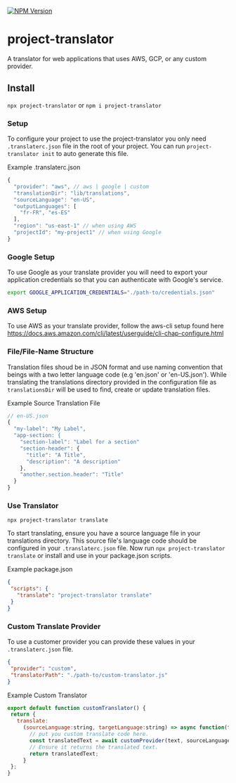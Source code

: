 [![NPM Version](https://img.shields.io/npm/v/project-translator)](https://www.npmjs.com/package/project-translator)

# project-translator
A translator for web applications that uses AWS, GCP, or any custom provider.

## Install
`npx project-translator` or `npm i project-translator`

### Setup
To configure your project to use the project-translator you only need `.translaterc.json` file in the root of your project. You can run `project-translator init` to auto generate this file.

Example .translaterc.json
```javascript
{
  "provider": "aws", // aws | google | custom
  "translationDir": "lib/translations",
  "sourceLanguage": "en-US",
  "outputLanguages": [
    "fr-FR", "es-ES"
  ],
  "region": "us-east-1" // when using AWS
  "projectId": "my-project1" // when using Google
}
 ```

### Google Setup
To use Google as your translate provider you will need to export your application credentials so that you can authenticate with Google's service.

```sh
export GOOGLE_APPLICATION_CREDENTIALS="./path-to/credentials.json"
```

### AWS Setup
To use AWS as your translate provider, follow the aws-cli setup found here https://docs.aws.amazon.com/cli/latest/userguide/cli-chap-configure.html
   
  
### File/File-Name Structure
Translation files shoud be in JSON format and use naming convention that beings with a two letter language code  (e.g 'en.json' or 'en-US.json'). While translating the translations directory provided in the configuration file as `translationsDir` will be used to find, create or update translation files.

Example Source Translation File
```javascript
// en-US.json
{
  "my-label": "My Label",
  "app-section: {
    "section-label": "Label for a section"
    "section-header": {
      "title": "A Title",
      "description": "A description"
    },
    "another.section.header": "Title"
  }
}
 ```

 ### Use Translator
`npx project-translator translate`


 To start translating, ensure you have a source language file in your translations directory. This source file's language code should be configured in your `.translaterc.json` file. Now run `npx project-translator translate` or install and use in your package.json scripts.

 Example package.json
 ```json
 {
  "scripts": {
    "translate": "project-translator translate"
  }
 }
 ```

 ### Custom Translate Provider

 To use a customer provider you can provide these values in your `.translaterc.json` file.

 ```json
 {
  "provider": "custom",
  "translatorPath": "./path-to/custom-translator.js"
 }
 ```

 Example Custom Translator
 ```javascript
 export default function customTranslator() {
  return {
    translate:
      (sourceLanguage:string, targetLanguage:string) => async function(text:string) {
        // put you custom translate code here.
        const translatedText = await customProvider(text, sourceLanguage, targetLanguage);
        // Ensure it returns the translated text.
        return translatedText;
      }
  };
 }
 ```

